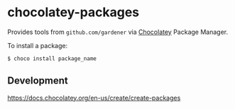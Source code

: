 # chocolatey-packages

Provides tools from `github.com/gardener` via [Chocolatey](http://https://chocolatey.org//) Package Manager.

To install a package:

```ps
$ choco install package_name
```

## Development

https://docs.chocolatey.org/en-us/create/create-packages
